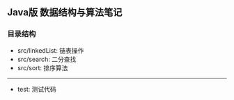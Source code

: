 ## Java版 数据结构与算法笔记

### 目录结构
- src/linkedList: 链表操作
- src/search: 二分查找
- src/sort: 排序算法
----
- test: 测试代码